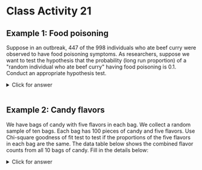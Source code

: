 # Class Activity 21


## Example 1: Food poisoning

Suppose in an outbreak, 447 of the 998 individuals who ate beef curry were observed to have food poisoning symptoms. As researchers, suppose we want to test the hypothesis that the probability (long run proportion) of a "random individual who ate beef curry" having food poisoning is 0.1. Conduct an appropriate hypothesis test.

<details><summary><red>Click for answer</red></summary>

*Answer:*The set of hypotheses are:

$\mathrm{H}_0$ : $p_{FP} = 0.1, \qquad p_{NFP} = 0.9$
$\mathrm{H}_{\mathrm{a}} : \text{One proportion is different}$

where $p_{FP}$ is the proportion of people who had food poisoning and $p_{NFP}$ is the proportion who did not have food poisoning. The expected count assuming the null hypothesis is true is $n*p_{FP} = 998*0.1 = 99.8$ and $n*p_{NFP} = 998*0.9 = 898.2$, respectively. The expected count is larger than 5, so we can proceed with the chi-square test. The observed count is 447 and 551 respectively. So, the test statistics can be constructed as

\begin{align*}
\chi^2 = \sum \frac{(O-E)^2}{E} = \frac{(447 - 99.8)^2}{99.8} +   \frac{(551 - 898.2)^2}{898.2}= 1342.105
\end{align*}


```r
(447 - 99.8)^2/99.8 + (551 - 898.2)^2/898.2
```

```
[1] 1342.105
```

The degrees of freedom corresponding to this test is 1. So, the p-value can be calculated to be 0 as:


```r
1 - pchisq(1342.105, df = 1)
```

```
[1] 0
```

We can also do the test in R using the `chisq.test` function. 


```r
chisq.test(x = c(447, 551), p = c(0.1, 0.9))
```

```

	Chi-squared test for given probabilities

data:  c(447, 551)
X-squared = 1342.1, df = 1, p-value < 2.2e-16
```


We reject the null hypothesis $(\chi^2 = 1342.105, df = 1, p-value \approx 0)$. There is a significant evidence that the proportion of individuals who eat beef curry and get sick is not $0.1$ 

</details><br>


## Example 2: Candy flavors

We have bags of candy with five flavors in each bag. We collect a random sample of ten bags. Each bag has 100 pieces of candy and five flavors. Use Chi-square goodness of fit test to test if the proportions of the five flavors in each bag are the same. The data table below shows the combined flavor counts from all 10 bags of candy. Fill in the details below:


<details><summary><red>Click for answer</red></summary>


| Flavor | Observed Count (O) | Expected Count (E) | $O-E$ | $(O-E)^2$ | $(O-E)^2/E$ |
| --- | --- | --- | --- | --- | --- |
| Apple | 180 | 200 | -20 | 400 | 2 |
| Lime | 250 | 200 | 50 | 2500 | 12.5 |
| Cherry | 120 | 200 | -80 | 2500 | 32 |
| Orange | 225 | 200 | 25 | 625 | 3.125 |
| Grape | 225 | 200 | 25 | 625 | 3.125 |

*Answer:* 

$$H_0: p_1 = p_2 = p_3 = p_4 = p_5 = 1/5$$
$$H_a: \text{at least one $p_i$ not equal to 1/5}$$


```r
1 - pchisq(52.75, df = 5-1)
```

```
[1] 9.612522e-11
```


The observed test statistics is:

\begin{align*}
\chi^2 &= \sum_{i=1}^5 \frac{(O_i-E_i)^2}{E_i} = \frac{(180 - 200)^2}{200} + \frac{(250 - 200)^2}{200}\\ & \qquad + \frac{(120 - 200)^2}{200} + \frac{(225 - 200)^2}{200} + \frac{(225 - 200)^2}{200}\\
&=  52.75
\end{align*}



```r
chisq.test(x = c(180, 250, 120, 225, 225), p = rep(1/5,5))
```

```

	Chi-squared test for given probabilities

data:  c(180, 250, 120, 225, 225)
X-squared = 52.75, df = 4, p-value = 9.613e-11
```

We reject the null hypothesis $(\chi^2 = 52.75, df = 4, p-value \approx 0)$. We have significant evidence to claim that at least one proportion of flavors is not the same as others.

</details><br>



